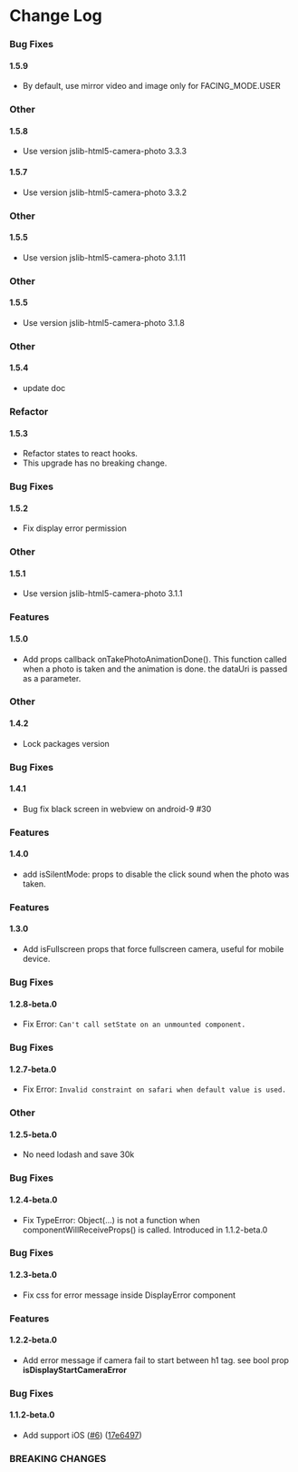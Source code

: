 # Change Log

### Bug Fixes
#### 1.5.9
- By default, use mirror video and image only for FACING_MODE.USER

### Other
#### 1.5.8
- Use version jslib-html5-camera-photo 3.3.3

#### 1.5.7
- Use version jslib-html5-camera-photo 3.3.2

### Other
#### 1.5.5
- Use version jslib-html5-camera-photo 3.1.11

### Other
#### 1.5.5
- Use version jslib-html5-camera-photo 3.1.8

### Other
#### 1.5.4
- update doc

### Refactor
#### 1.5.3
- Refactor states to react hooks.
- This upgrade has no breaking change.

### Bug Fixes
#### 1.5.2
- Fix display error permission

### Other
#### 1.5.1
- Use version jslib-html5-camera-photo 3.1.1

### Features
#### 1.5.0
- Add props callback onTakePhotoAnimationDone(). This function called when a photo is taken and the animation is done. the dataUri is passed as a parameter.

### Other
#### 1.4.2
- Lock packages version

### Bug Fixes
#### 1.4.1
- Bug fix black screen in webview on android-9 #30

### Features
#### 1.4.0
- add isSilentMode: props to disable the click sound when the photo was taken.

### Features
#### 1.3.0
- Add isFullscreen props that force fullscreen camera, useful for mobile device.

### Bug Fixes
#### 1.2.8-beta.0
- Fix Error: `Can't call setState on an unmounted component.`

### Bug Fixes
#### 1.2.7-beta.0
- Fix Error: `Invalid constraint on safari when default value is used.`

### Other
#### 1.2.5-beta.0
- No need lodash and save 30k

### Bug Fixes
#### 1.2.4-beta.0
- Fix TypeError: Object(...) is not a function when componentWillReceiveProps() is called. Introduced in 1.1.2-beta.0

### Bug Fixes
#### 1.2.3-beta.0
- Fix css for error message inside DisplayError component

### Features
#### 1.2.2-beta.0
- Add error message if camera fail to start between h1 tag. see bool prop **isDisplayStartCameraError**

### Bug Fixes
#### 1.1.2-beta.0
- Add support iOS ([#6](https://github.com/MABelanger/react-html5-camera-photo/pull/6)) ([17e6497](https://github.com/MABelanger/react-html5-camera-photo/pull/6/commits/17e6497de174e23ffb54ddd9f1b7312a9ff45d4c))


### BREAKING CHANGES
